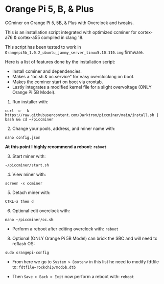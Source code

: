 # Orange Pi 5, B, & Plus
CCminer on Orange Pi 5, 5B, &amp; Plus with Overclock and tweaks.

This is an installation script integrated with optimized ccminer for cortex-a76 & cortex-a55 compiled in clang 18.

This script has been tested to work in `Orangepi5b_1.0.2_ubuntu_jammy_server_linux5.10.110.img` firmware.

Here is a list of features done by the installation script:
- Install ccminer and dependencies.
- Makes a "oc.sh & oc.service" for easy overclocking on boot.
- Makes the ccminer start on boot via crontab.
- Lastly integrates a modified kernel file for a slight overvoltage (ONLY Orange Pi 5B Model).

1. Run installer with:
```
curl -o- -k https://raw.githubusercontent.com/Darktron/piccminer/main/install.sh | bash && cd ~/piccminer
```

2. Change your pools, address, and miner name with:
```
nano config.json
```

**At this point I highly recommend a reboot: `reboot`**

3. Start miner with:
```
~/piccminer/start.sh
```

4. View miner with:
```
screen -x ccminer
```

5. Detach miner with:
```
CTRL-a then d
```

6. Optional edit overclock with:
```
nano ~/piccminer/oc.sh
```
- Perform a reboot after editing overclock with: `reboot`

8. Optional (ONLY Orange Pi 5B Model) can brick the SBC and will need to reflash OS:
```
sudo orangepi-config
```
- From here we go to `System > Bootenv` in this list he need to modify fdtfile to: `fdtfile=rockchip/mod5b.dtb`

- Then `Save > Back > Exit` now perform a reboot with: `reboot`
